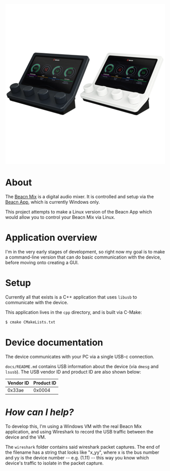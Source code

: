 ![beacn-mix-device](./docs/beacn-mix-dual.png)

# About

The [Beacn Mix](https://www.beacn.com/products/beacn-mix) is a digital audio mixer. It is controlled and setup via the [Beacn App](https://www.beacn.com/pages/downloads), which is currently Windows only.

This project attempts to make a Linux version of the Beacn App which would allow you to control your Beacn Mix via Linux.

# Application overview

I'm in the very early stages of development, so right now my goal is to make a command-line version that can do basic communication with the device, before moving onto creating a GUI.

# Setup

Currently all that exists is a C++ application that uses `libusb` to communicate with the device.

This application lives in the `cpp` directory, and is built via C-Make:

```bash
$ cmake CMakeLists.txt
```

# Device documentation

The device communicates with your PC via a single USB-c connection.

`docs/README.md` contains USB information about the device (via `dmesg` and `lsusb`). The USB vendor ID and product ID are also shown below:

| Vendor ID | Product ID |
| --------  | ---------  |
| 0x33ae    |   0x0004   |

# *How can I help?*

To develop this, I'm using a Windows VM with the real Beacn Mix application, and using Wireshark to record the USB traffic between the device and the VM.

The `wireshark` folder contains said wireshark packet captures. The end of the filename has a string that looks like "x_yy", where x is the bus number and yy is the device number -- e.g. (1.11) -- this way you know which device's traffic to isolate in the packet capture.

